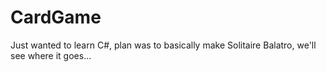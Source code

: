 # CardGame

Just wanted to learn C#, plan was to basically make Solitaire Balatro, we'll see where it goes...
